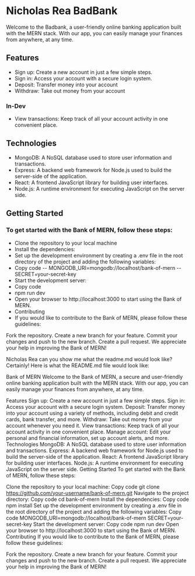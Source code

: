 # Nicholas Rea BadBank
Welcome to the Badbank, a user-friendly online banking application built with the MERN stack. With our app, you can easily manage your finances from anywhere, at any time.

## Features
- Sign up: Create a new account in just a few simple steps.
- Sign in: Access your account with a secure login system.
- Deposit: Transfer money into your account
- Withdraw: Take out money from your account 

### In-Dev
- View transactions: Keep track of all your account activity in one convenient place.

## Technologies
- MongoDB: A NoSQL database used to store user information and transactions.
- Express: A backend web framework for Node.js used to build the server-side of the application.
- React: A frontend JavaScript library for building user interfaces.
- Node.js: A runtime environment for executing JavaScript on the server side.

## Getting Started
### To get started with the Bank of MERN, follow these steps:

- Clone the repository to your local machine
- Install the dependencies:
- Set up the development environment by creating a .env file in the root directory of the project and adding the following variables:
- Copy code
-- MONGODB_URI=mongodb://localhost/bank-of-mern
-- SECRET=your-secret-key
- Start the development server:
- Copy code
- npm run dev
- Open your browser to http://localhost:3000 to start using the Bank of MERN.
- Contributing
- If you would like to contribute to the Bank of MERN, please follow these guidelines:

Fork the repository.
Create a new branch for your feature.
Commit your changes and push to the new branch.
Create a pull request.
We appreciate your help in improving the Bank of MERN!




Nicholas Rea
can you show me what the readme.md would look like?
Certainly! Here is what the README.md file would look like:

Bank of MERN
Welcome to the Bank of MERN, a secure and user-friendly online banking application built with the MERN stack. With our app, you can easily manage your finances from anywhere, at any time.

Features
Sign up: Create a new account in just a few simple steps.
Sign in: Access your account with a secure login system.
Deposit: Transfer money into your account using a variety of methods, including debit and credit cards, bank transfer, and more.
Withdraw: Take out money from your account whenever you need it.
View transactions: Keep track of all your account activity in one convenient place.
Manage account: Edit your personal and financial information, set up account alerts, and more.
Technologies
MongoDB: A NoSQL database used to store user information and transactions.
Express: A backend web framework for Node.js used to build the server-side of the application.
React: A frontend JavaScript library for building user interfaces.
Node.js: A runtime environment for executing JavaScript on the server side.
Getting Started
To get started with the Bank of MERN, follow these steps:

Clone the repository to your local machine:
Copy code
git clone https://github.com/your-username/bank-of-mern.git
Navigate to the project directory:
Copy code
cd bank-of-mern
Install the dependencies:
Copy code
npm install
Set up the development environment by creating a .env file in the root directory of the project and adding the following variables:
Copy code
MONGODB_URI=mongodb://localhost/bank-of-mern
SECRET=your-secret-key
Start the development server:
Copy code
npm run dev
Open your browser to http://localhost:3000 to start using the Bank of MERN.
Contributing
If you would like to contribute to the Bank of MERN, please follow these guidelines:

Fork the repository.
Create a new branch for your feature.
Commit your changes and push to the new branch.
Create a pull request.
We appreciate your help in improving the Bank of MERN!
